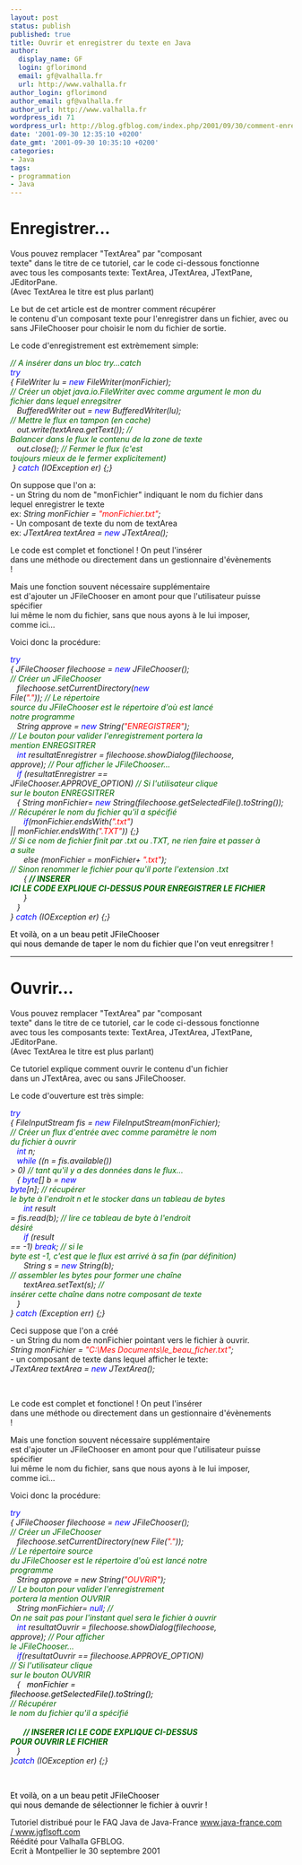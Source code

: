 ```yaml
---
layout: post
status: publish
published: true
title: Ouvrir et enregistrer du texte en Java
author:
  display_name: GF
  login: gflorimond
  email: gf@valhalla.fr
  url: http://www.valhalla.fr
author_login: gflorimond
author_email: gf@valhalla.fr
author_url: http://www.valhalla.fr
wordpress_id: 71
wordpress_url: http://blog.gfblog.com/index.php/2001/09/30/comment-enregistrer-dans-un-fichier-le-contenu/
date: '2001-09-30 12:35:10 +0200'
date_gmt: '2001-09-30 10:35:10 +0200'
categories:
- Java
tags:
- programmation
- Java
---
```

<h1>Enregistrer...</h1>
<p align="left">Vous pouvez remplacer &quot;TextArea&quot; par &quot;composant<br />
    texte&quot; dans le titre de ce tutoriel, car le code ci-dessous fonctionne<br />
    avec tous les composants texte: TextArea, JTextArea, JTextPane, JEditorPane.<br />
    (Avec TextArea le titre est plus parlant) </p>
<p align="left">Le but de cet article est de montrer comment r&eacute;cup&eacute;rer<br />
    le contenu d'un composant texte pour l'enregistrer dans un fichier, avec ou<br />
    sans JFileChooser pour choisir le nom du fichier de sortie.</p>
<p align="left">Le code d'enregistrement est extr&egrave;mement simple:</p>
<p align="left"><font color="#006600"><i>// A ins&eacute;rer dans un bloc try...catch</i></font><i><font color="#0000FF"><br />
    try</font><br />
    { FileWriter lu = <font color="#0000FF">new</font> FileWriter(monFichier);<font color="#006600"><br />
    // Cr&eacute;er un objet java.io.FileWriter avec comme argument le mon du<br />
    fichier dans lequel enregsitrer</font><br />
    &nbsp;&nbsp;&nbsp;BufferedWriter out = <font color="#0000FF">new</font> BufferedWriter(lu);<font color="#006600"><br />
    // Mettre le flux en tampon (en cache)</font><br />
    &nbsp;&nbsp;&nbsp;out.write(textArea.getText()); <font color="#006600">//<br />
    Balancer dans le flux le contenu de la zone de texte</font><br />
    &nbsp;&nbsp;&nbsp;out.close(); <font color="#006600">// Fermer le flux (c'est<br />
    toujours mieux de le fermer explicitement)</font><br />
    &nbsp;} <font color="#0000FF">catch</font> (IOException er) {;}</i></p>
<p align="left">On suppose que l'on a:<br />
    - un String du nom de &quot;monFichier&quot; indiquant le nom du fichier dans<br />
    lequel enregistrer le texte<br />
    ex: <i>String monFichier = <font color="#FF0000">&quot;monFichier.txt&quot;</font>;</i><br />
    - Un composant de texte du nom de textArea<br />
    ex: <i>JTextArea textArea = <font color="#0000FF">new</font> JTextArea();</i></p>
<p align="left">Le code est complet et fonctionel ! On peut l'ins&eacute;rer<br />
    dans une m&eacute;thode ou directement dans un gestionnaire d'&eacute;v&egrave;nements<br />
    !</p>
<p align="left">Mais une fonction souvent n&eacute;cessaire suppl&eacute;mentaire<br />
    est d'ajouter un JFileChooser en amont pour que l'utilisateur puisse sp&eacute;cifier<br />
    lui m&ecirc;me le nom du fichier, sans que nous ayons &agrave; le lui imposer,<br />
    comme ici...</p>
<p align="left">Voici donc la proc&eacute;dure:</p>
<p align="left"><font color="#000000"></font><font color="#0000FF"><i>try</i></font><i><br />
    { JFileChooser filechoose = <font color="#0000FF">new</font> JFileChooser();<br />
    <font color="#006600">// Cr&eacute;er un JFileChooser</font><br />
    &nbsp;&nbsp;&nbsp;filechoose.setCurrentDirectory(<font color="#0000FF">new</font><br />
    File(<font color="#FF0000">"."</font>)); <font color="#006600">// Le r&eacute;pertoire<br />
    source du JFileChooser est le r&eacute;pertoire d'o&ugrave; est lanc&eacute;<br />
    notre programme</font><br />
    &nbsp;&nbsp;&nbsp;String approve = <font color="#0000FF">new</font> String(<font color="#FF0000">"ENREGISTRER"</font>);<br />
    <font color="#006600">// Le bouton pour valider l'enregistrement portera la<br />
    mention ENREGSITRER</font><br />
    &nbsp;&nbsp;&nbsp;<font color="#0000FF">int</font> resultatEnregistrer = filechoose.showDialog(filechoose,<br />
    approve); <font color="#006600">// Pour afficher le JFileChooser...</font><br />
    &nbsp;&nbsp;<font color="#0000FF">&nbsp;if</font> (resultatEnregistrer ==<br />
    JFileChooser.APPROVE_OPTION) <font color="#006600">// Si l'utilisateur clique<br />
    sur le bouton ENREGSITRER</font><br />
    &nbsp;&nbsp;&nbsp;{ String monFichier= <font color="#0000FF">new</font> String(filechoose.getSelectedFile().toString());<font color="#006600"><br />
    // R&eacute;cup&eacute;rer le nom du fichier qu'il a sp&eacute;cifi&eacute;</font><br />
    &nbsp;&nbsp;&nbsp;&nbsp;&nbsp;<font color="#0000FF">&nbsp;if</font>(monFichier.endsWith(<font color="#FF0000">".txt"</font>)<br />
    || monFichier.endsWith(<font color="#FF0000">".TXT"</font>)) {;}<font color="#006600"><br />
    // Si ce nom de fichier finit par .txt ou .TXT, ne rien faire et passer &agrave;<br />
    a suite</font><br />
    &nbsp;&nbsp;&nbsp;&nbsp;&nbsp;&nbsp;else (monFichier = monFichier+ <font color="#FF0000">".txt"</font>);<font color="#006600"><br />
    // Sinon renommer le fichier pour qu'il porte l'extension .txt</font><br />
    &nbsp;&nbsp;&nbsp;&nbsp;&nbsp;&nbsp;{<font color="#006600"> <b>// INSERER<br />
    ICI LE CODE EXPLIQUE CI-DESSUS POUR ENREGISTRER LE FICHIER</b></font><br />
    &nbsp;&nbsp;&nbsp;&nbsp;&nbsp;&nbsp;} <br />
    &nbsp;&nbsp;&nbsp;}<br />
    } <font color="#0000FF">catch</font> (IOException er) {;}</i></p>
<p align="left"><font color="#000000">Et voil&agrave;, on a un beau petit JFileChooser<br />
    qui nous demande de taper le nom du fichier que l'on veut enregsitrer !</font></p>
<hr align="Left" width="100%" size="2"/>
  </p>
<h1>Ouvrir...</h1>
<p align="left">Vous pouvez remplacer &quot;TextArea&quot; par &quot;composant<br />
    texte&quot; dans le titre de ce tutoriel, car le code ci-dessous fonctionne<br />
    avec tous les composants texte: TextArea, JTextArea, JTextPane, JEditorPane.<br />
    (Avec TextArea le titre est plus parlant) </p>
<p align="left">Ce tutoriel explique comment ouvrir le contenu d'un fichier<br />
    dans un JTextArea, avec ou sans JFileChooser.</p>
<p align="left">Le code d'ouverture est tr&egrave;s simple:</p>
<p align="left"><i><font color="#0000FF">try</font><br />
    { FileInputStream fis = <font color="#0000FF">new</font> FileInputStream(monFichier);<font color="#006600"><br />
    // Cr&eacute;er un flux d'entr&eacute;e avec comme param&egrave;tre le nom<br />
    du fichier &agrave; ouvrir</font><br />
    &nbsp;&nbsp;<font color="#0000FF">&nbsp;int</font> n; <br />
    &nbsp;&nbsp;&nbsp;<font color="#0000FF">while</font> ((n = fis.available())<br />
    > 0) <font color="#006600">// tant qu'il y a des donn&eacute;es dans le flux...</font><br />
    &nbsp;&nbsp;&nbsp;{ <font color="#0000FF">byte</font>[] b = <font color="#0000FF">new</font><br />
    <font color="#0000FF">byte</font>[n]; <font color="#006600">// r&eacute;cup&eacute;rer<br />
    le byte &agrave; l'endroit n et le stocker dans un tableau de bytes</font><br />
    &nbsp;&nbsp;&nbsp;&nbsp;&nbsp;&nbsp;<font color="#0000FF">int</font> result<br />
    = fis.read(b); <font color="#006600">// lire ce tableau de byte &agrave; l'endroit<br />
    d&eacute;sir&eacute;</font><br />
    &nbsp;&nbsp;&nbsp;&nbsp;&nbsp;<font color="#0000FF">&nbsp;if</font> (result<br />
    == -1) <font color="#0000FF">break</font>;<font color="#006600"> // si le<br />
    byte est -1, c'est que le flux est arriv&eacute; &agrave; sa fin (par d&eacute;finition)</font><br />
    &nbsp;&nbsp;&nbsp;&nbsp;&nbsp;&nbsp;String s = <font color="#0000FF">new </font>String(b);<br />
    <font color="#006600"> // assembler les bytes pour former une cha&icirc;ne</font><br />
    &nbsp;&nbsp;&nbsp;&nbsp;&nbsp;&nbsp;textArea.setText(s); <font color="#006600">//<br />
    ins&eacute;rer cette cha&icirc;ne dans notre composant de texte</font><br />
    &nbsp;&nbsp;&nbsp;}<br />
    } <font color="#0000FF">catch</font> (Exception err) {;}</i></p>
<p align="left">Ceci suppose que l'on a cr&eacute;&eacute; <br />
    - un String du nom de nonFichier pointant vers le fichier &agrave; ouvrir.<br />
    <i>String monFichier = <font color="#FF0000">&quot;C:\Mes Documents\le_beau_ficher.txt&quot;</font>;<br />
    </i>- un composant de texte dans lequel afficher le texte:<i><br />
    JTextArea textArea = <font color="#0000FF">new</font> JTextArea();</i></p>
<p align="left">&nbsp;</p>
<p align="left">Le code est complet et fonctionel ! On peut l'ins&eacute;rer<br />
    dans une m&eacute;thode ou directement dans un gestionnaire d'&eacute;v&egrave;nements<br />
    !</p>
<p align="left">Mais une fonction souvent n&eacute;cessaire suppl&eacute;mentaire<br />
    est d'ajouter un JFileChooser en amont pour que l'utilisateur puisse sp&eacute;cifier<br />
    lui m&ecirc;me le nom du fichier, sans que nous ayons &agrave; le lui imposer,<br />
    comme ici...</p>
<p align="left">Voici donc la proc&eacute;dure:</p>
<p align="left"> <i><font color="#0000FF">try</font><br />
    { JFileChooser filechoose = <font color="#0000FF">new</font> JFileChooser();<br />
    <font color="#000000"><i><font color="#006600">// Cr&eacute;er un JFileChooser</font></i></font><br />
    &nbsp;&nbsp;&nbsp;filechoose.setCurrentDirectory(new File(<font color="#FF0000">"."</font>));<br />
    <font color="#000000"><i> <font color="#006600">// Le r&eacute;pertoire source<br />
    du JFileChooser est le r&eacute;pertoire d'o&ugrave; est lanc&eacute; notre<br />
    programme</font></i></font><br />
    &nbsp;&nbsp;&nbsp;String approve = new String(<font color="#FF0000">"OUVRIR"</font>);<br />
    <font color="#000000"><i><font color="#006600">// Le bouton pour valider l'enregistrement<br />
    portera la mention OUVRIR</font></i></font><br />
    &nbsp;&nbsp;&nbsp;String monFichier= <font color="#0000FF">null</font>; <font color="#006600">//<br />
    On ne sait pas pour l'instant quel sera le fichier &agrave; ouvrir</font><br />
    <font color="#0000FF">&nbsp;&nbsp;&nbsp;int</font> resultatOuvrir = filechoose.showDialog(filechoose,<br />
    approve); <font color="#000000"><i> <font color="#006600">// Pour afficher<br />
    le JFileChooser...</font></i></font><br />
    &nbsp;&nbsp;<font color="#0000FF">&nbsp;if</font>(resultatOuvrir == filechoose.APPROVE_OPTION)<br />
    <font color="#000000"><i><font color="#006600">// Si l'utilisateur clique<br />
    sur le bouton OUVRIR</font></i></font><br />
    &nbsp;&nbsp;&nbsp;{ </i><font color="#000000">&nbsp;&nbsp;<i>monFichier =<br />
    filechoose.getSelectedFile().toString();</i></font><i><font color="#000000"></font><font color="#006600"><b><br />
    </b></font><font color="#000000"><i><font color="#006600">// R&eacute;cup&eacute;rer<br />
    le nom du fichier qu'il a sp&eacute;cifi&eacute;</font></i></font><font color="#006600"><b><br />
    <br />
    &nbsp;&nbsp;&nbsp;&nbsp;&nbsp;&nbsp; // INSERER ICI LE CODE EXPLIQUE CI-DESSUS<br />
    POUR OUVRIR LE FICHIER</b></font><br />
    &nbsp;&nbsp;&nbsp;}<br />
    }<font color="#0000FF">catch</font> (IOException er) {;}</i></p>
<p align="left">&nbsp;</p>
<p align="left"><font color="#000000">Et voil&agrave;, on a un beau petit JFileChooser<br />
    qui nous demande de s&eacute;lectionner le fichier &agrave; ouvrir !</font></p>
<p>  Tutoriel distribu&eacute; pour le FAQ Java de Java-France <a href="http://www.java-france.com" target="_new">www.java-france.com</a><br />
  <a href="http://www.jgflsoft.com"> / www.jgflsoft.com</a><br />
  Réédité pour Valhalla GFBLOG.<br />
  Ecrit &agrave; Montpellier le 30 septembre 2001</p>

